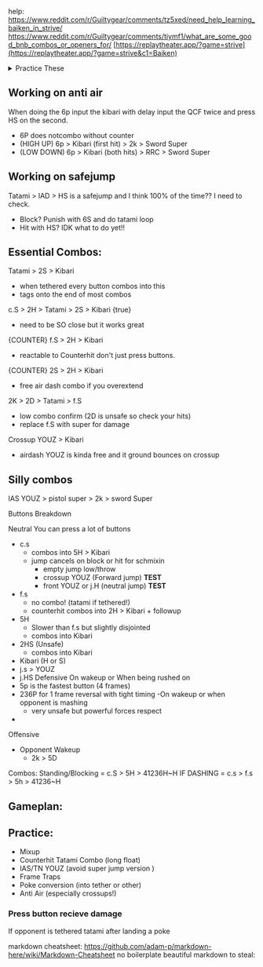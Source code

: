help: https://www.reddit.com/r/Guiltygear/comments/tz5xed/need_help_learning_baiken_in_strive/
https://www.reddit.com/r/Guiltygear/comments/tiymf1/what_are_some_good_bnb_combos_or_openers_for/
[https://replaytheater.app/?game=strive](https://replaytheater.app/?game=strive&c1=Baiken)

<details>
  <summary>Practice These</summary>
  <li>wakeup timing??? wakeup super and counter are not working. Strict buffer?</li>
  <li>anti air 6P (1f) HS.Kibari </li>
  <li>stray hit conversion</li>
  <li>confirm off 5P</li>
  <li>learn safejump and pressure setups</li>
  <li>coutner hit combos off 2S, c.S, and f.S</li>
</details>

## Working on anti air
When doing the 6p input the kibari with delay input the QCF twice and press HS on the second.
- 6P does notcombo without counter
- (HIGH UP) 6p > Kibari (first hit) > 2k > Sword Super
- (LOW DOWN) 6p > Kibari (both hits) > RRC > Sword Super

## Working on safejump
Tatami > IAD > HS is a safejump and I think 100% of the time?? I need to check.
- Block? Punish with 6S and do tatami loop
- Hit with HS? IDK what to do yet!!

## Essential Combos:
Tatami > 2S > Kibari
- when tethered every button combos into this
- tags onto the end of most combos

c.S > 2H > Tatami > 2S > Kibari {true}
- need to be SO close but it works great

{COUNTER} f.S > 2H > Kibari
- reactable to Counterhit don't just press buttons.

{COUNTER} 2S > 2H > Kibari
- free air dash combo if you overextend
  
2K > 2D > Tatami > f.S
- low combo confirm (2D is unsafe so check your hits)
- replace f.S with super for damage

Crossup YOUZ > Kibari
- airdash YOUZ is kinda free and it ground bounces on crossup

## Silly combos
IAS YOUZ > pistol super > 2k > sword Super

Buttons Breakdown
  
Neutral
You can press a lot of buttons 
- c.s
  - combos into 5H > Kibari
  - jump cancels on block or hit for schmixin
    - empty jump low/throw
    - crossup YOUZ (Forward jump) **TEST**
    - front YOUZ or j.H (neutral jump) **TEST**
- f.s
  - no combo! (tatami if tethered!)
  - counterhit combos into 2H > Kibari + followup
- 5H
  - Slower than f.s but slightly disjointed
  - combos into Kibari
- 2HS (Unsafe)
  - combos into Kibari
- Kibari (H or S)
- j.s > YOUZ
- j.HS
Defensive
  On wakeup or When being rushed on
- 5p is the fastest button (4 frames)
- 236P for 1 frame reversal with tight timing
  -On wakeup or when opponent is mashing
  - very unsafe but powerful forces respect
- 
  
Offensive
- Opponent Wakeup
  - 2k > 5D

Combos:
  Standing/Blocking = c.S > 5H > 41236H~H 
  IF DASHING = c.s > f.s > 5h > 41236~H

## Gameplan:

## Practice:
- Mixup
- Counterhit Tatami Combo (long float)
- IAS/TN YOUZ (avoid super jump version )
- Frame Traps
- Poke conversion (into tether or other)
- Anti Air (especially crossups!)
### Press button recieve damage
If opponent is tethered tatami after landing a poke


markdown cheatsheet: https://github.com/adam-p/markdown-here/wiki/Markdown-Cheatsheet
no boilerplate beautiful markdown to steal: 

